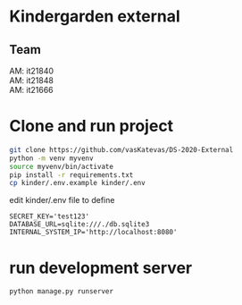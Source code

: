 # Kindergarden external

## Team
AM: it21840  
AM: it21848  
AM: it21666  

# Clone and run project

```bash
git clone https://github.com/vasKatevas/DS-2020-External
python -m venv myvenv
source myvenv/bin/activate
pip install -r requirements.txt
cp kinder/.env.example kinder/.env
```
edit kinder/.env file to define
```vim
SECRET_KEY='test123'
DATABASE_URL=sqlite:///./db.sqlite3
INTERNAL_SYSTEM_IP='http://localhost:8080'
```
# run development server
```bash
python manage.py runserver
